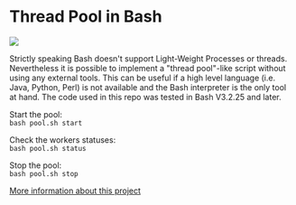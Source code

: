 # Thread Pool in Bash

<img src='https://www.celersms.com/images/thpool.png'>

Strictly speaking Bash doesn't support Light-Weight Processes or threads.
Nevertheless it is possible to implement a "thread pool"-like script without using any external tools.
This can be useful if a high level language (i.e. Java, Python, Perl) is not available and the Bash
interpreter is the only tool at hand. The code used in this repo was tested in Bash V3.2.25 and later.

Start the pool:  
`bash pool.sh start`

Check the workers statuses:  
`bash pool.sh status`

Stop the pool:  
`bash pool.sh stop`

[More information about this project](https://www.celersms.com/threadpool-bash.htm)
